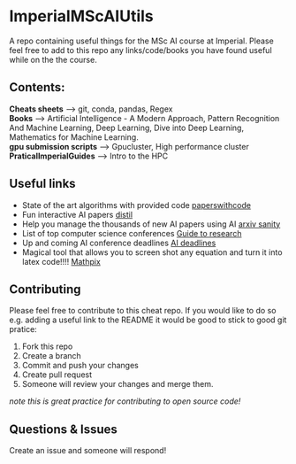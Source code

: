 # ImperialMScAIUtils
A repo containing useful things for the MSc AI course at Imperial. Please feel free to add to this repo any links/code/books you have found useful while on the the course.

## Contents:
**Cheats sheets** --> git, conda, pandas, Regex  
**Books** --> Artificial Intelligence - A Modern Approach, Pattern Recognition And Machine Learning, Deep Learning, Dive into Deep Learning,  Mathematics for Machine Learning.  
**gpu submission scripts** --> Gpucluster, High performance cluster  
**PraticalImperialGuides** --> Intro to the HPC

## Useful links
* State of the art algorithms with provided code [paperswithcode](https://paperswithcode.com/)
* Fun interactive AI papers [distil](https://distill.pub/)
* Help you manage the thousands of new AI papers using AI [arxiv sanity](http://www.arxiv-sanity.com/)
* List of top computer science conferences [Guide to research](https://www.guide2research.com/topconf/)
* Up and coming AI conference deadlines [AI deadlines](https://aideadlin.es/?sub=ML,CV,NLP,RO,SP,DM)
* Magical tool that allows you to screen shot any equation and turn it into latex code!!!! [Mathpix](https://mathpix.com/)
## Contributing
Please feel free to contribute to this cheat repo. If you would like to do so e.g. adding a useful link to the README it would be good to stick to good git pratice:
1. Fork this repo
2. Create a branch
3. Commit and push your changes
4. Create pull request
5. Someone will review your changes and merge them.

*note this is great practice for contributing to open source code!*

## Questions & Issues
Create an issue and someone will respond!
